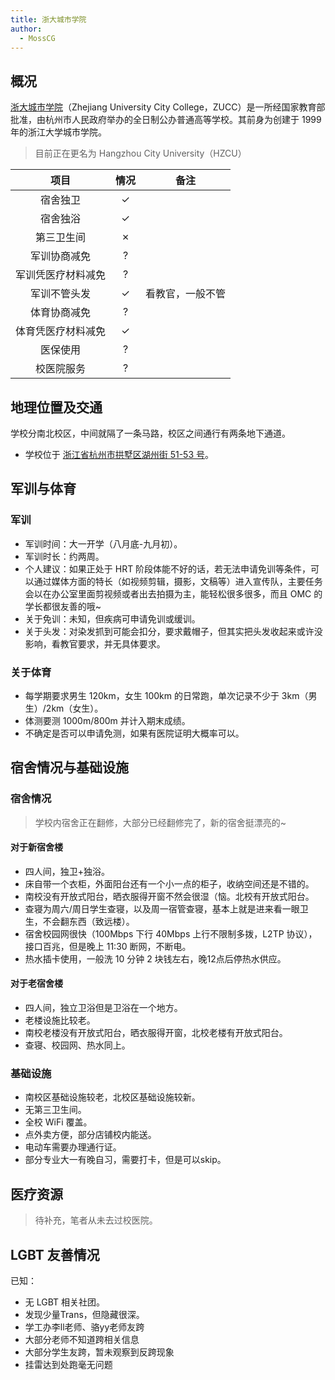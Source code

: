 ```yaml
---
title: 浙大城市学院
author:
  - MossCG
---
```


## 概况

[浙大城市学院](http://www.zucc.edu.cn)（Zhejiang University City College，ZUCC）是一所经国家教育部批准，由杭州市人民政府举办的全日制公办普通高等学校。其前身为创建于 1999 年的浙江大学城市学院。

> 目前正在更名为 Hangzhou City University（HZCU）

|项目|情况|备注|
|:---:|:---:|:---:|
|宿舍独卫|✓||
|宿舍独浴|✓||
|第三卫生间|✗||
|军训协商减免|?||
|军训凭医疗材料减免|?||
|军训不管头发|✓|看教官，一般不管|
|体育协商减免|?||
|体育凭医疗材料减免|✓||
|医保使用|?||
|校医院服务|?||

## 地理位置及交通

学校分南北校区，中间就隔了一条马路，校区之间通行有两条地下通道。

- 学校位于 [浙江省杭州市拱墅区湖州街 51-53 号](https://amap.com/place/B023B06X4D)。

## 军训与体育

### 军训

- 军训时间：大一开学（八月底-九月初）。
- 军训时长：约两周。
- 个人建议：如果正处于 HRT 阶段体能不好的话，若无法申请免训等条件，可以通过媒体方面的特长（如视频剪辑，摄影，文稿等）进入宣传队，主要任务会以在办公室里面剪视频或者出去拍摄为主，能轻松很多很多，而且 OMC 的学长都很友善的哦~
- 关于免训：未知，但疾病可申请免训或缓训。
- 关于头发：对染发抓到可能会扣分，要求戴帽子，但其实把头发收起来或许没影响，看教官要求，并无具体要求。

### 关于体育

- 每学期要求男生 120km，女生 100km 的日常跑，单次记录不少于 3km（男生）/2km（女生）。
- 体测要测 1000m/800m 并计入期末成绩。
- 不确定是否可以申请免测，如果有医院证明大概率可以。

## 宿舍情况与基础设施

### 宿舍情况

> 学校内宿舍正在翻修，大部分已经翻修完了，新的宿舍挺漂亮的~

#### 对于新宿舍楼
- 四人间，独卫+独浴。
- 床自带一个衣柜，外面阳台还有一个小一点的柜子，收纳空间还是不错的。
- 南校没有开放式阳台，晒衣服得开窗不然会很湿（恼。北校有开放式阳台。
- 查寝为周六/周日学生查寝，以及周一宿管查寝，基本上就是进来看一眼卫生，不会翻东西（致远楼）。
- 宿舍校园网很快（100Mbps 下行 40Mbps 上行不限制多拨，L2TP 协议），接口百兆，但是晚上 11:30 断网，不断电。
- 热水插卡使用，一般洗 10 分钟 2 块钱左右，晚12点后停热水供应。

#### 对于老宿舍楼
- 四人间，独立卫浴但是卫浴在一个地方。
- 老楼设施比较老。
- 南校老楼没有开放式阳台，晒衣服得开窗，北校老楼有开放式阳台。
- 查寝、校园网、热水同上。

### 基础设施

- 南校区基础设施较老，北校区基础设施较新。
- 无第三卫生间。
- 全校 WiFi 覆盖。
- 点外卖方便，部分店铺校内能送。
- 电动车需要办理通行证。
- 部分专业大一有晚自习，需要打卡，但是可以skip。

## 医疗资源

> 待补充，笔者从未去过校医院。

## LGBT 友善情况

已知：

- 无 LGBT 相关社团。
- 发现少量Trans，但隐藏很深。
- 学工办李ll老师、骆yy老师友跨
- 大部分老师不知道跨相关信息
- 大部分学生友跨，暂未观察到反跨现象
- 挂雷达到处跑毫无问题

